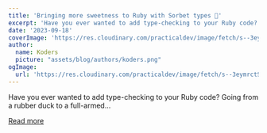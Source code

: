 ```yaml
---
title: 'Bringing more sweetness to Ruby with Sorbet types 🍦'
excerpt: 'Have you ever wanted to add type-checking to your Ruby code? Going from a rubber duck to a full-armed...'
date: '2023-09-18'
coverImage: 'https://res.cloudinary.com/practicaldev/image/fetch/s--3eymrctS--/c_imagga_scale,f_auto,fl_progressive,h_420,q_auto,w_1000/https://dev-to-uploads.s3.amazonaws.com/uploads/articles/xrxnbevdl2wxe3e8vuu0.png'
author:
  name: Koders
  picture: "assets/blog/authors/koders.png"
ogImage:
  url: 'https://res.cloudinary.com/practicaldev/image/fetch/s--3eymrctS--/c_imagga_scale,f_auto,fl_progressive,h_420,q_auto,w_1000/https://dev-to-uploads.s3.amazonaws.com/uploads/articles/xrxnbevdl2wxe3e8vuu0.png'
---
```


Have you ever wanted to add type-checking to your Ruby code? Going from a rubber duck to a full-armed...

[Read more](https://dev.to/cherryramatis/bringing-more-sweetness-to-ruby-with-sorbet-types-13jp)
